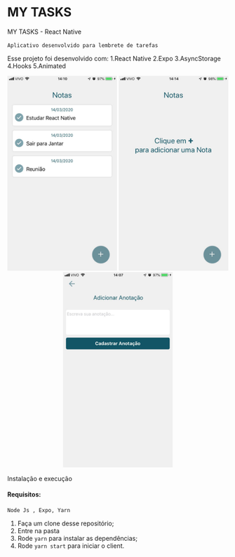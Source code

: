 # MY TASKS
MY TASKS - React Native


    Aplicativo desenvolvido para lembrete de tarefas
  Esse projeto foi desenvolvido com:
    1.React Native
    2.Expo
    3.AsyncStorage
    4.Hooks
    5.Animated





<p align="center">
 <img alt="APP" src="https://github.com/alsdede/tasks-app/blob/master/assets/ss_1.jpeg" width="250px" />
  <img alt="APP" src="https://github.com/alsdede/tasks-app/blob/master/assets/ss_2.jpeg" width="250px" />
   <img alt="APP" src="https://github.com/alsdede/tasks-app/blob/master/assets/ss_3.jpeg" width="250px" />
</p>






Instalação e execução

#### Requisitos:
    Node Js , Expo, Yarn
1. Faça um clone desse repositório;
2. Entre na pasta
3. Rode `yarn` para instalar as dependências;
4. Rode `yarn start` para iniciar o client.
